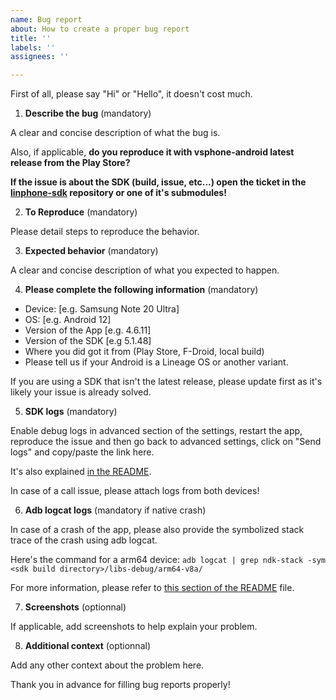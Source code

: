 ```yaml
---
name: Bug report
about: How to create a proper bug report
title: ''
labels: ''
assignees: ''

---
```


First of all, please say "Hi" or "Hello", it doesn't cost much.


1. **Describe the bug** (mandatory)

A clear and concise description of what the bug is.

Also, if applicable, **do you reproduce it with vsphone-android latest release from the Play Store?**

**If the issue is about the SDK (build, issue, etc...) open the ticket in the [linphone-sdk](https://github.com/BelledonneCommunications/linphone-sdk) repository or one of it's submodules!**

2. **To Reproduce** (mandatory)

Please detail steps to reproduce the behavior.

3. **Expected behavior** (mandatory)

A clear and concise description of what you expected to happen.

4. **Please complete the following information** (mandatory)

 - Device: [e.g. Samsung Note 20 Ultra]
 - OS: [e.g. Android 12]
 - Version of the App [e.g. 4.6.11]
 - Version of the SDK [e.g 5.1.48]
 - Where you did got it from (Play Store, F-Droid, local build)
 - Please tell us if your Android is a Lineage OS or another variant.

If you are using a SDK that isn't the latest release, please update first as it's likely your issue is already solved.

5. **SDK logs** (mandatory)

Enable debug logs in advanced section of the settings, restart the app, reproduce the issue and then go back to advanced settings, click on "Send logs" and copy/paste the link here.

It's also explained [in the README](https://github.com/BelledonneCommunications/vsphone-android#behavior-issue).

In case of a call issue, please attach logs from both devices!

6. **Adb logcat logs** (mandatory if native crash)

In case of a crash of the app, please also provide the symbolized stack trace of the crash using adb logcat.

Here's the command for a arm64 device: `adb logcat | grep ndk-stack -sym <sdk build directory>/libs-debug/arm64-v8a/`

For more information, please refer to [this section of the README](https://github.com/BelledonneCommunications/vsphone-android#native-crash) file.

7. **Screenshots** (optionnal)

If applicable, add screenshots to help explain your problem.

8. **Additional context** (optionnal)

Add any other context about the problem here.


Thank you in advance for filling bug reports properly!